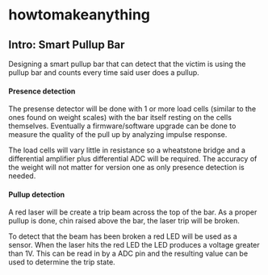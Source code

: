 # howtomakeanything
## Intro: Smart Pullup Bar
Designing a smart pullup bar that can detect that the victim is using the pullup bar and counts every time said user does a pullup.

#### Presence detection
The presense detector will be done with 1 or more load cells (similar to the ones found on weight scales) with the bar itself resting on the cells themselves. Eventually a firmware/software upgrade can be done to measure the quality of the pull up by analyzing impulse response.

The load cells will vary little in resistance so a wheatstone bridge and a differential amplifier plus differential ADC will be required. The accuracy of the weight will not matter for version one as only presence detection is needed.

#### Pullup detection
A red laser will be create a trip beam across the top of the bar. As a proper pullup is done, chin raised above the bar, the laser trip will be broken. 

To detect that the beam has been broken a red LED will be used as a sensor. When the laser hits the red LED the LED produces a voltage greater than 1V. This can be read in by a ADC pin and the resulting value can be used to determine the trip state.
